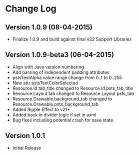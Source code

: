 Change Log
==========
Version 1.0.9 (08-04-2015)
-------------
* Finalize 1.0.9 and build against final v22 Support Libraries

Version 1.0.9-beta3 (06-04-2015)
-------------
* Align with Java version numbering
* Add parsing of independent padding attributes
* pstsTextAlpha value range change from 0..1 to 0..255
* New attr pstsTextColorSelected
* Resource.Id.tab_title changed to Resource.Id.psts_tab_title
* Resource.Layout.tab changed to Resource.Layout.psts_tab
* Resource.Drawable.background_tab changed to Resource.Drawable.psts_background_tab
* Added Ripple Effect to v21+
* Added back in divider logic if set in axml
* Bug fixes including potential crash for save state.



Version 1.0.1
-------------
* Initial Release
